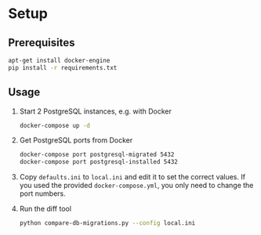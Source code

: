 # Setup

## Prerequisites

```sh
apt-get install docker-engine
pip install -r requirements.txt
```

## Usage

1. Start 2 PostgreSQL instances, e.g. with Docker

    ```sh
    docker-compose up -d
    ```

2. Get PostgreSQL ports from Docker

    ```sh
    docker-compose port postgresql-migrated 5432
    docker-compose port postgresql-installed 5432
    ```

3. Copy `defaults.ini` to `local.ini` and edit it to set the correct values. If you
   used the provided `docker-compose.yml`, you only need to change the port numbers.

4. Run the diff tool

    ```sh
    python compare-db-migrations.py --config local.ini
    ```
